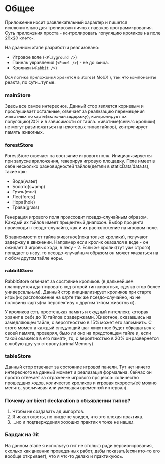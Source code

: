 # Общее

Приложение носит развлекательный характер и пишется исключительно для тренировки личных навыков программирования.
Суть приложения проста - контролировать популяцию кроликов на поле 20х20 клеток.

На даанном этапе разработки реализовано:
- Игровое поле (`<Playground />`)
- Панель управления (`<Panel />`) - не до конца.
- Кролики (`<Rabbit />`)

Вся логика приложения хранится в stores( MobX ), так что компоненты реакта, по сути...тупые. 

### mainStore
Здесь все самое интересное. Данный стор является корневым и прослушивает остальные, отвечает за реализацию перемещения животных по карте(включая задержку), контролирует их популяцию(20% и в зависимости от тайла. животные(сейчас кролики) не могут размножаться на некоторых типах тайлов), контролирует память животных.

### forestStore 
ForestStore отвечает за состояние игрового поля. Инициализируется при запуске приложения, генерируя игровую площадку.
Поле имеет в себе несколько разновидностей тайлов(детали в staticData/data.ts), такие как:
- Вода(water)
- Болото(swamp)
- Грязь(mud)
- Лес(forest)
- Нора(hole)
- Трава(grass)

Генерация игрового поля происходит псевдо-случайным образом. Каждый их тайлов имеет процентный диапозон. Выбор процента происходит псевдо-случайно, как и их расположение на игровом поле. 

В зависимости от тайла животное(пока только кролики), получают задержку в движении. Например если кролик оказался в воде - он ожидает 3 игровых хода, в лесу - 2.
Если же кролик(тут уже строго) попадает в нору, то псевдо-случайным образом он может оказаться на любом другом тайле норы.

### rabbitStore
RabbitStore отвечает за состояние кроликов. (в дальнейшем планируется адаптировать под второй тип животных, сделав стор более универсальным). Данный стор инициализирует кроликов при старте игры(их расположение на карте так же псевдо-случайно, но не половины карты(на перспективу с другим типом животных)).

У кроликов есть простенькая память и скудный интеллект, которая хранит в себе до 10 тайлов с задержками. Животное, оказавшись на замедляющем тайле, с вероятностью в 15% может его запомнить. С этого момента каждый следующий шаг животное будет обращаться к своей памяти, проверяя, было ли оно на предстоящем тайле и, если такой окажется в его памяти, то, с вероятностью в 20% он развернется в любую другую сторону.(animalMemory)

### tableStore
Данный стор отвечает за состояние игровой панели. Тут нет ничего интересного на данный момент и реализация формальна. Сейчас он просто отвечает за отражение игрового процесса: количество прошедших ходов, количество кроликов и игровая скорость(её можно менять, увеличивая или уменьшая временной интервал).


### Почему ambient declaration в объявлении типов?
1. Чтобы не создавать ад импортов.
2. Я искал ответы, но нигде не увидел, что это плохая практика.
3. ...но и подтверждения хороших практик я тоже не нашел.

### Бардак на Git
На данном этапе я использую гит не столько ради версионирования, сколько как дневник проведенных работ, дабы показать(если кто-то его вообще открывает), что я что-то делаю и практикуюсь.